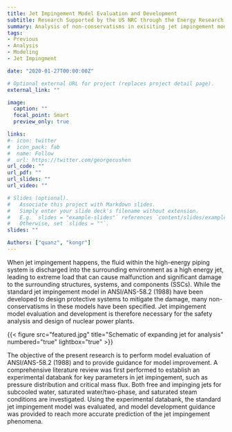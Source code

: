 ```yaml
---
title: Jet Impingement Model Evaluation and Development
subtitle: Research Supported by the US NRC through the Energy Research Institute (ERI)
summary: Analysis of non-conservatisms in exisiting jet impingement models
tags:
- Previous
- Analysis
- Modeling
- Jet Impingment

date: "2020-01-27T00:00:00Z"

# Optional external URL for project (replaces project detail page).
external_link: ""

image:
  caption: ""
  focal_point: Smart
  preview_only: true

links:
#- icon: twitter
#  icon_pack: fab
#  name: Follow
#  url: https://twitter.com/georgecushen
url_code: ""
url_pdf: ""
url_slides: ""
url_video: ""

# Slides (optional).
#   Associate this project with Markdown slides.
#   Simply enter your slide deck's filename without extension.
#   E.g. `slides = "example-slides"` references `content/slides/example-slides.md`.
#   Otherwise, set `slides = ""`.
slides: ""

Authors: ["quanz", "kongr"]
---
```


When jet impingement happens, the fluid within the high-energy piping system is discharged into the surrounding environment as a high energy jet, leading to extreme load that can cause malfunction and significant damage to the surrounding structures, systems, and components (SSCs). While the standard jet impingement model in ANSI/ANS-58.2 (1988) have been developed to design protective systems to mitigate the damage, many non-conservatisms in these models have been specified. Jet impingement model evaluation and development is therefore necessary for the safety analysis and design of nuclear power plants.

{{< figure src="featured.jpg" title="Schematic of expanding jet for analysis" numbered="true" lightbox="true" >}}

The objective of the present research is to perform model evaluation of ANSI/ANS-58.2 (1988) and to provide guidance for model improvement. A comprehensive literature review was first performed to establish an experimental databank for key parameters in jet impingement, such as pressure distribution and critical mass flux. Both free and impinging jets for subcooled water, saturated water/two-phase, and saturated steam conditions are investigated. Using the experimental databank, the standard jet impingement model was evaluated, and model development guidance was provided to reach more accurate prediction of the jet impingement phenomena. 
